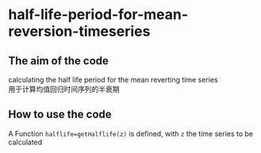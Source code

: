 # half-life-period-for-mean-reversion-timeseries

## The aim of the code
calculating the half life period for the mean reverting time series <br>
用于计算均值回归时间序列的半衰期

## How to use the code
A Function `halflife=getHalflife(z)` is defined, with `z` the time series to be calculated



